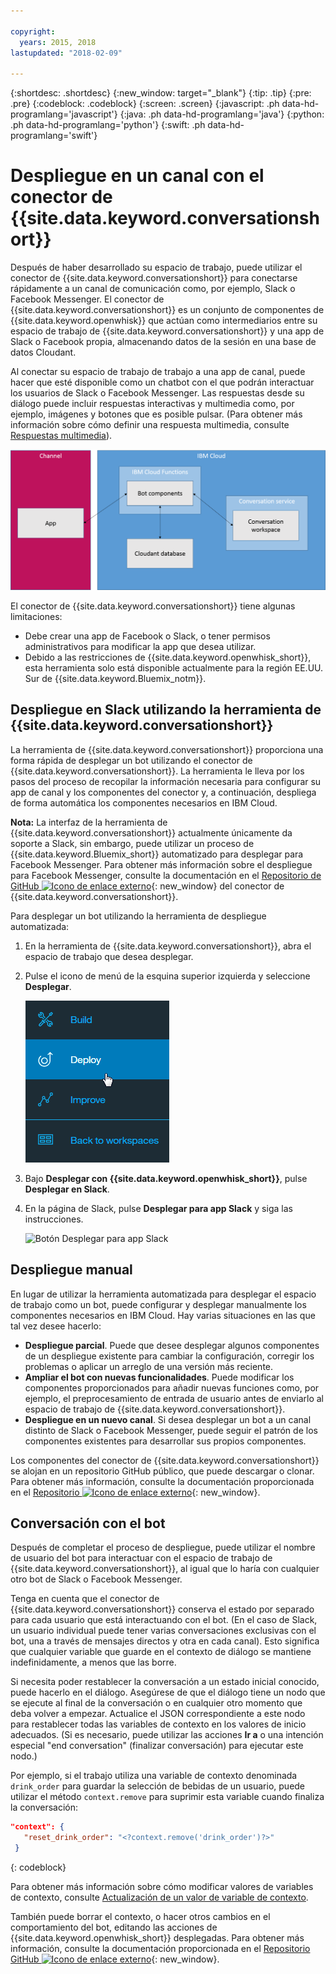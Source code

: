 ```yaml
---

copyright:
  years: 2015, 2018
lastupdated: "2018-02-09"

---
```


{:shortdesc: .shortdesc}
{:new_window: target="_blank"}
{:tip: .tip}
{:pre: .pre}
{:codeblock: .codeblock}
{:screen: .screen}
{:javascript: .ph data-hd-programlang='javascript'}
{:java: .ph data-hd-programlang='java'}
{:python: .ph data-hd-programlang='python'}
{:swift: .ph data-hd-programlang='swift'}

# Despliegue en un canal con el conector de {{site.data.keyword.conversationshort}}

Después de haber desarrollado su espacio de trabajo, puede utilizar el conector de {{site.data.keyword.conversationshort}} para conectarse rápidamente a un canal de comunicación como, por ejemplo, Slack o Facebook Messenger. El conector de {{site.data.keyword.conversationshort}} es un conjunto de componentes de {{site.data.keyword.openwhisk}} que actúan como intermediarios entre su espacio de trabajo de {{site.data.keyword.conversationshort}} y una app de Slack o Facebook propia, almacenando datos de la sesión en una base de datos Cloudant. 

Al conectar su espacio de trabajo de trabajo a una app de canal, puede hacer que esté disponible como un chatbot con el que podrán interactuar los usuarios de Slack o Facebook Messenger. Las respuestas desde su diálogo puede incluir respuestas interactivas y multimedia como, por ejemplo, imágenes y botones que es posible pulsar. (Para obtener más información sobre cómo definir una respuesta multimedia, consulte [Respuestas multimedia](dialog-multimedia.html)). 

![{{site.data.keyword.openwhisk_short}} - Diagrama de visión general de despliegue](images/deploytochannel_diagram.png)

El conector de {{site.data.keyword.conversationshort}} tiene algunas limitaciones: 

- Debe crear una app de Facebook o Slack, o tener permisos administrativos para modificar la app que desea utilizar. 
- Debido a las restricciones de {{site.data.keyword.openwhisk_short}}, esta herramienta solo está disponible actualmente para la región EE.UU. Sur de {{site.data.keyword.Bluemix_notm}}.

## Despliegue en Slack utilizando la herramienta de {{site.data.keyword.conversationshort}}

La herramienta de {{site.data.keyword.conversationshort}} proporciona una forma rápida de desplegar un bot utilizando el conector de {{site.data.keyword.conversationshort}}. La herramienta le lleva por los pasos del proceso de recopilar la información necesaria para configurar su app de canal y los componentes del conector y, a continuación, despliega de forma automática los componentes necesarios en IBM Cloud.

**Nota:** La interfaz de la herramienta de {{site.data.keyword.conversationshort}} actualmente únicamente da soporte a Slack, sin embargo, puede utilizar un proceso de {{site.data.keyword.Bluemix_short}} automatizado para desplegar para Facebook Messenger. Para obtener más información sobre el despliegue para Facebook Messenger, consulte la documentación en el [Repositorio de GitHub ![Icono de enlace externo](../../icons/launch-glyph.svg "Icono de enlace externo")](https://github.com/watson-developer-cloud/conversation-connector/blob/master/channels/facebook/README.md){: new_window} del conector de {{site.data.keyword.conversationshort}}.  

Para desplegar un bot utilizando la herramienta de despliegue automatizada: 

1. En la herramienta de {{site.data.keyword.conversationshort}}, abra el espacio de trabajo que desea desplegar. 
1. Pulse el icono de menú de la esquina superior izquierda y seleccione **Desplegar**. 

   ![Opción de menú de despliegue rápido](images/deploy_menu_testdeploy.png)

1. Bajo **Desplegar con {{site.data.keyword.openwhisk_short}}**, pulse **Desplegar en Slack**. 
1. En la página de Slack, pulse **Desplegar para app Slack** y siga las instrucciones. 

   ![Botón Desplegar para app Slack](images/deploy_deploytoslack.png)

## Despliegue manual

En lugar de utilizar la herramienta automatizada para desplegar el espacio de trabajo como un bot, puede configurar y desplegar manualmente los componentes necesarios en IBM Cloud. Hay varias situaciones en las que tal vez desee hacerlo:

- **Despliegue parcial**. Puede que desee desplegar algunos componentes de un despliegue existente para cambiar la configuración, corregir los problemas o aplicar un arreglo de una versión más reciente. 
- **Ampliar el bot con nuevas funcionalidades**. Puede modificar los componentes proporcionados para añadir nuevas funciones como, por ejemplo, el preprocesamiento de entrada de usuario antes de enviarlo al espacio de trabajo de {{site.data.keyword.conversationshort}}. 
- **Despliegue en un nuevo canal**. Si desea desplegar un bot a un canal distinto de Slack o Facebook Messenger, puede seguir el patrón de los componentes existentes para desarrollar sus propios componentes. 

Los componentes del conector de {{site.data.keyword.conversationshort}} se alojan en un repositorio GitHub público, que puede descargar o clonar. Para obtener más información, consulte la documentación proporcionada en el [Repositorio ![Icono de enlace externo](../../icons/launch-glyph.svg "Icono de enlace externo")](https://github.com/watson-developer-cloud/conversation-connector){: new_window}.  

## Conversación con el bot

Después de completar el proceso de despliegue, puede utilizar el nombre de usuario del bot para interactuar con el espacio de trabajo de {{site.data.keyword.conversationshort}}, al igual que lo haría con cualquier otro bot de Slack o Facebook Messenger. 

Tenga en cuenta que el conector de {{site.data.keyword.conversationshort}} conserva el estado por separado para cada usuario que está interactuando con el bot. (En el caso de Slack, un usuario individual puede tener varias conversaciones exclusivas con el bot, una a través de mensajes directos y otra en cada canal). Esto significa que cualquier variable que guarde en el contexto de diálogo se mantiene indefinidamente, a menos que las borre. 

Si necesita poder restablecer la conversación a un estado inicial conocido, puede hacerlo en el diálogo. Asegúrese de que el diálogo tiene un nodo que se ejecute al final de la conversación o en cualquier otro momento que deba volver a empezar. Actualice el JSON correspondiente a este nodo para restablecer todas las variables de contexto en los valores de inicio adecuados. (Si es necesario, puede utilizar las acciones **Ir a** o una intención especial "end conversation" (finalizar conversación) para ejecutar este nodo.)

Por ejemplo, si el trabajo utiliza una variable de contexto denominada `drink_order` para guardar la selección de bebidas de un usuario, puede utilizar el método `context.remove` para suprimir esta variable cuando finaliza la conversación:

```json
"context": {
   "reset_drink_order": "<?context.remove('drink_order')?>"
 }
```
{: codeblock}

Para obtener más información sobre cómo modificar valores de variables de contexto, consulte [Actualización de un valor de variable de contexto](dialog-runtime.html#context-update).

También puede borrar el contexto, o hacer otros cambios en el comportamiento del bot, editando las acciones de {{site.data.keyword.openwhisk_short}} desplegadas. Para obtener más información, consulte la documentación proporcionada en el [Repositorio GitHub ![Icono de enlace externo](../../icons/launch-glyph.svg "Icono de enlace externo")](https://github.com/watson-developer-cloud/conversation-connector){: new_window}.  
